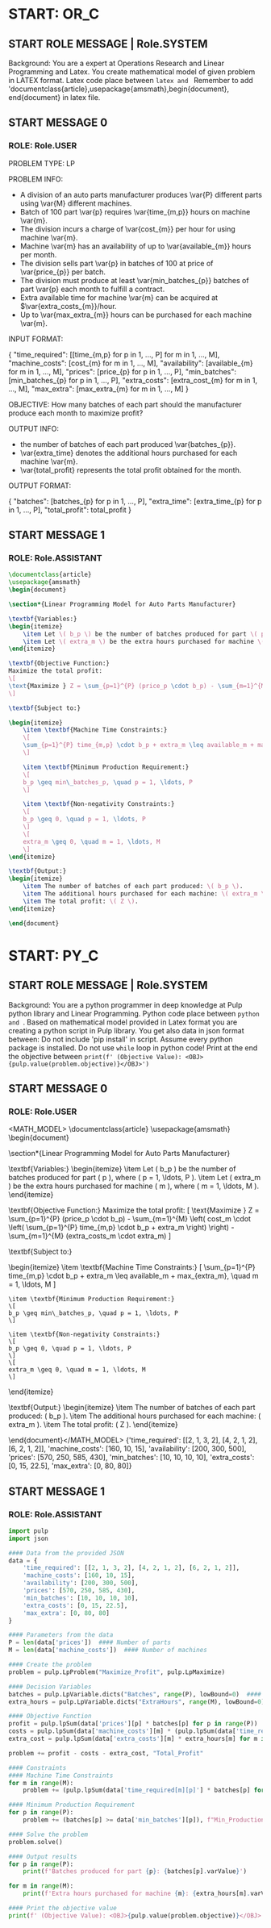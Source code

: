 # START: OR_C 
## START ROLE MESSAGE | Role.SYSTEM 
Background: You are a expert at Operations Research and Linear Programming and Latex. You create mathematical model of given problem in LATEX format. Latex code place between ```latex and ``` Remember to add 'documentclass{article},usepackage{amsmath},begin{document}, end{document} in latex file. 
## START MESSAGE 0 
### ROLE: Role.USER
<DESCRIPTION>
PROBLEM TYPE: LP

PROBLEM INFO:

- A division of an auto parts manufacturer produces \var{P} different parts using \var{M} different machines.
- Batch of 100 part \var{p} requires \var{time_{m,p}} hours on machine \var{m}.
- The division incurs a charge of \var{cost_{m}} per hour for using machine \var{m}.
- Machine \var{m} has an availability of up to \var{available_{m}} hours per month.
- The division sells part \var{p} in batches of 100 at price of \var{price_{p}} per batch.
- The division must produce at least \var{min_batches_{p}} batches of part \var{p} each month to fulfill a contract.
- Extra available time for machine \var{m} can be acquired at $\var{extra_costs_{m}}/hour. 
- Up to \var{max_extra_{m}} hours can be purchased for each machine \var{m}.

INPUT FORMAT: 

{
    "time_required": [[time_{m,p} for p in 1, ..., P] for m in 1, ..., M],
    "machine_costs": [cost_{m} for m in 1, ..., M],
    "availability": [available_{m} for m in 1, ..., M],
    "prices": [price_{p} for p in 1, ..., P],
    "min_batches": [min_batches_{p} for p in 1, ..., P],
    "extra_costs": [extra_cost_{m} for m in 1, ..., M],
    "max_extra": [max_extra_{m} for m in 1, ..., M]
}

OBJECTIVE: How many batches of each part should the manufacturer produce each month to maximize profit?

OUTPUT INFO:

- the number of batches of each part produced \var{batches_{p}}.
- \var{extra_time} denotes the additional hours purchased for each machine \var{m}.
- \var{total_profit} represents the total profit obtained for the month.

OUTPUT FORMAT:

{
    "batches": [batches_{p} for p in 1, ..., P],
    "extra_time": [extra_time_{p} for p in 1, ..., P],
    "total_profit": total_profit
}
</DESCRIPTION>


## START MESSAGE 1 
### ROLE: Role.ASSISTANT
```latex
\documentclass{article}
\usepackage{amsmath}
\begin{document}

\section*{Linear Programming Model for Auto Parts Manufacturer}

\textbf{Variables:}
\begin{itemize}
    \item Let \( b_p \) be the number of batches produced for part \( p \), where \( p = 1, \ldots, P \).
    \item Let \( extra_m \) be the extra hours purchased for machine \( m \), where \( m = 1, \ldots, M \).
\end{itemize}

\textbf{Objective Function:}
Maximize the total profit:
\[
\text{Maximize } Z = \sum_{p=1}^{P} (price_p \cdot b_p) - \sum_{m=1}^{M} \left( cost_m \cdot \left( \sum_{p=1}^{P} time_{m,p} \cdot b_p + extra_m \right) \right) - \sum_{m=1}^{M} (extra_costs_m \cdot extra_m)
\]

\textbf{Subject to:}

\begin{itemize}
    \item \textbf{Machine Time Constraints:}
    \[
    \sum_{p=1}^{P} time_{m,p} \cdot b_p + extra_m \leq available_m + max_{extra_m}, \quad m = 1, \ldots, M
    \]

    \item \textbf{Minimum Production Requirement:}
    \[
    b_p \geq min\_batches_p, \quad p = 1, \ldots, P
    \]

    \item \textbf{Non-negativity Constraints:}
    \[
    b_p \geq 0, \quad p = 1, \ldots, P
    \]
    \[
    extra_m \geq 0, \quad m = 1, \ldots, M
    \]
\end{itemize}

\textbf{Output:}
\begin{itemize}
    \item The number of batches of each part produced: \( b_p \).
    \item The additional hours purchased for each machine: \( extra_m \).
    \item The total profit: \( Z \).
\end{itemize}

\end{document}
```

# START: PY_C 
## START ROLE MESSAGE | Role.SYSTEM 
Background: You are a python programmer in deep knowledge at Pulp python library and Linear Programming. Python code place between ```python and ```. Based on mathematical model provided in Latex format you are creating a python script in Pulp library. You get also data in json format between: <DATA></DATA> Do not include 'pip install' in script. Assume every python package is installed. Do not use `while` loop in python code! Print at the end the objective between <OBJ></OBJ> `print(f' (Objective Value): <OBJ>{pulp.value(problem.objective)}</OBJ>')` 
## START MESSAGE 0 
### ROLE: Role.USER
<MATH_MODEL>
\documentclass{article}
\usepackage{amsmath}
\begin{document}

\section*{Linear Programming Model for Auto Parts Manufacturer}

\textbf{Variables:}
\begin{itemize}
    \item Let \( b_p \) be the number of batches produced for part \( p \), where \( p = 1, \ldots, P \).
    \item Let \( extra_m \) be the extra hours purchased for machine \( m \), where \( m = 1, \ldots, M \).
\end{itemize}

\textbf{Objective Function:}
Maximize the total profit:
\[
\text{Maximize } Z = \sum_{p=1}^{P} (price_p \cdot b_p) - \sum_{m=1}^{M} \left( cost_m \cdot \left( \sum_{p=1}^{P} time_{m,p} \cdot b_p + extra_m \right) \right) - \sum_{m=1}^{M} (extra_costs_m \cdot extra_m)
\]

\textbf{Subject to:}

\begin{itemize}
    \item \textbf{Machine Time Constraints:}
    \[
    \sum_{p=1}^{P} time_{m,p} \cdot b_p + extra_m \leq available_m + max_{extra_m}, \quad m = 1, \ldots, M
    \]

    \item \textbf{Minimum Production Requirement:}
    \[
    b_p \geq min\_batches_p, \quad p = 1, \ldots, P
    \]

    \item \textbf{Non-negativity Constraints:}
    \[
    b_p \geq 0, \quad p = 1, \ldots, P
    \]
    \[
    extra_m \geq 0, \quad m = 1, \ldots, M
    \]
\end{itemize}

\textbf{Output:}
\begin{itemize}
    \item The number of batches of each part produced: \( b_p \).
    \item The additional hours purchased for each machine: \( extra_m \).
    \item The total profit: \( Z \).
\end{itemize}

\end{document}</MATH_MODEL>
<DATA>
{'time_required': [[2, 1, 3, 2], [4, 2, 1, 2], [6, 2, 1, 2]], 'machine_costs': [160, 10, 15], 'availability': [200, 300, 500], 'prices': [570, 250, 585, 430], 'min_batches': [10, 10, 10, 10], 'extra_costs': [0, 15, 22.5], 'max_extra': [0, 80, 80]}</DATA>


## START MESSAGE 1 
### ROLE: Role.ASSISTANT
```python
import pulp
import json

#### Data from the provided JSON
data = {
    'time_required': [[2, 1, 3, 2], [4, 2, 1, 2], [6, 2, 1, 2]], 
    'machine_costs': [160, 10, 15], 
    'availability': [200, 300, 500], 
    'prices': [570, 250, 585, 430], 
    'min_batches': [10, 10, 10, 10], 
    'extra_costs': [0, 15, 22.5], 
    'max_extra': [0, 80, 80]
}

#### Parameters from the data
P = len(data['prices'])  #### Number of parts
M = len(data['machine_costs'])  #### Number of machines

#### Create the problem
problem = pulp.LpProblem("Maximize_Profit", pulp.LpMaximize)

#### Decision Variables
batches = pulp.LpVariable.dicts("Batches", range(P), lowBound=0)  #### b_p
extra_hours = pulp.LpVariable.dicts("ExtraHours", range(M), lowBound=0)  #### extra_m

#### Objective Function
profit = pulp.lpSum(data['prices'][p] * batches[p] for p in range(P)) 
costs = pulp.lpSum(data['machine_costs'][m] * (pulp.lpSum(data['time_required'][m][p] * batches[p] for p in range(P)) + extra_hours[m]) for m in range(M))
extra_cost = pulp.lpSum(data['extra_costs'][m] * extra_hours[m] for m in range(M))

problem += profit - costs - extra_cost, "Total_Profit"

#### Constraints
#### Machine Time Constraints
for m in range(M):
    problem += (pulp.lpSum(data['time_required[m][p]'] * batches[p] for p in range(P)) + extra_hours[m] <= data['availability'][m] + data['max_extra'][m]), f"Time_Constraint_Machine_{m}"

#### Minimum Production Requirement
for p in range(P):
    problem += (batches[p] >= data['min_batches'][p]), f"Min_Production_Requirement_Part_{p}"

#### Solve the problem
problem.solve()

#### Output results
for p in range(P):
    print(f'Batches produced for part {p}: {batches[p].varValue}')

for m in range(M):
    print(f'Extra hours purchased for machine {m}: {extra_hours[m].varValue}')

#### Print the objective value
print(f' (Objective Value): <OBJ>{pulp.value(problem.objective)}</OBJ>')
```

